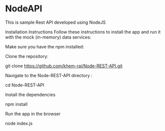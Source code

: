 # NodeAPI
This is sample Rest API developed using NodeJS

Installation Instructions
Follow these instructions to install the app and run it with the mock (in-memory) data services:

Make sure you have the npm installed:

Clone the repository:

git clone https://github.com/khem-raj/Node-REST-API.git

Navigate to the Node-REST-API directory :

cd Node-REST-API

Install the dependencies

npm install

Run the app in the browser

node index.js